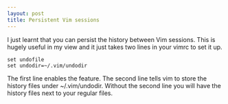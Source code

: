 ```yaml
---
layout: post
title: Persistent Vim sessions
---
```


I just learnt that you can persist the history between Vim sessions. This is hugely useful in my view and it just takes two lines in your vimrc to set it up.

```
set undofile 
set undodir=~/.vim/undodir
```

The first line enables the feature. The second line tells vim to store the history files under ~/.vim/undodir. 
Without the second line you will have the history files next to your regular files.

